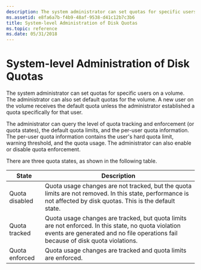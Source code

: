```yaml
---
description: The system administrator can set quotas for specific users on a volume. The administrator can also set default quotas for the volume.
ms.assetid: e8fa6a7b-f4b9-48af-9538-d41c12b7c3b6
title: System-level Administration of Disk Quotas
ms.topic: reference
ms.date: 05/31/2018
---
```


# System-level Administration of Disk Quotas

The system administrator can set quotas for specific users on a volume. The administrator can also set default quotas for the volume. A new user on the volume receives the default quota unless the administrator established a quota specifically for that user.

The administrator can query the level of quota tracking and enforcement (or quota states), the default quota limits, and the per-user quota information. The per-user quota information contains the user's hard quota limit, warning threshold, and the quota usage. The administrator can also enable or disable quota enforcement.

There are three quota states, as shown in the following table.



| State          | Description                                                                                                                                                                              |
|----------------|------------------------------------------------------------------------------------------------------------------------------------------------------------------------------------------|
| Quota disabled | Quota usage changes are not tracked, but the quota limits are not removed. In this state, performance is not affected by disk quotas. This is the default state.                         |
| Quota tracked  | Quota usage changes are tracked, but quota limits are not enforced. In this state, no quota violation events are generated and no file operations fail because of disk quota violations. |
| Quota enforced | Quota usage changes are tracked and quota limits are enforced.                                                                                                                           |



 

 

 



